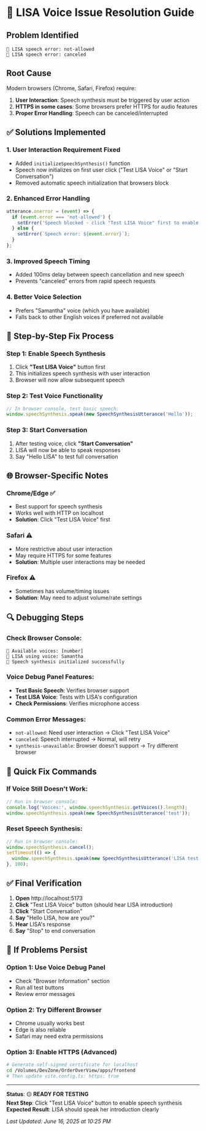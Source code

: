 # 🎤 LISA Voice Issue Resolution Guide

## **Problem Identified**
```
🎤 LISA speech error: not-allowed
🎤 LISA speech error: canceled
```

## **Root Cause**
Modern browsers (Chrome, Safari, Firefox) require:
1. **User Interaction**: Speech synthesis must be triggered by user action
2. **HTTPS in some cases**: Some browsers prefer HTTPS for audio features
3. **Proper Error Handling**: Speech can be canceled/interrupted

## **✅ Solutions Implemented**

### 1. **User Interaction Requirement Fixed**
- Added `initializeSpeechSynthesis()` function
- Speech now initializes on first user click ("Test LISA Voice" or "Start Conversation")
- Removed automatic speech initialization that browsers block

### 2. **Enhanced Error Handling**
```typescript
utterance.onerror = (event) => {
  if (event.error === 'not-allowed') {
    setError('Speech blocked - click "Test LISA Voice" first to enable audio');
  } else {
    setError(`Speech error: ${event.error}`);
  }
};
```

### 3. **Improved Speech Timing**
- Added 100ms delay between speech cancellation and new speech
- Prevents "canceled" errors from rapid speech requests

### 4. **Better Voice Selection**
- Prefers "Samantha" voice (which you have available)
- Falls back to other English voices if preferred not available

## **🔧 Step-by-Step Fix Process**

### **Step 1: Enable Speech Synthesis**
1. Click **"Test LISA Voice"** button first
2. This initializes speech synthesis with user interaction
3. Browser will now allow subsequent speech

### **Step 2: Test Voice Functionality**
```javascript
// In browser console, test basic speech:
window.speechSynthesis.speak(new SpeechSynthesisUtterance('Hello'));
```

### **Step 3: Start Conversation**
1. After testing voice, click **"Start Conversation"**
2. LISA will now be able to speak responses
3. Say "Hello LISA" to test full conversation

## **🌐 Browser-Specific Notes**

### **Chrome/Edge** ✅
- Best support for speech synthesis
- Works well with HTTP on localhost
- **Solution**: Click "Test LISA Voice" first

### **Safari** ⚠️
- More restrictive about user interaction
- May require HTTPS for some features
- **Solution**: Multiple user interactions may be needed

### **Firefox** ⚠️
- Sometimes has volume/timing issues
- **Solution**: May need to adjust volume/rate settings

## **🔍 Debugging Steps**

### **Check Browser Console:**
```
🎤 Available voices: [number]
🎤 LISA using voice: Samantha
🎤 Speech synthesis initialized successfully
```

### **Voice Debug Panel Features:**
- **Test Basic Speech**: Verifies browser support
- **Test LISA Voice**: Tests with LISA's configuration
- **Check Permissions**: Verifies microphone access

### **Common Error Messages:**
- `not-allowed`: Need user interaction → Click "Test LISA Voice"
- `canceled`: Speech interrupted → Normal, will retry
- `synthesis-unavailable`: Browser doesn't support → Try different browser

## **🚀 Quick Fix Commands**

### **If Voice Still Doesn't Work:**
```javascript
// Run in browser console:
console.log('Voices:', window.speechSynthesis.getVoices().length);
window.speechSynthesis.speak(new SpeechSynthesisUtterance('test'));
```

### **Reset Speech Synthesis:**
```javascript
// Run in browser console:
window.speechSynthesis.cancel();
setTimeout(() => {
  window.speechSynthesis.speak(new SpeechSynthesisUtterance('LISA test'));
}, 100);
```

## **✅ Final Verification**

1. **Open** http://localhost:5173
2. **Click** "Test LISA Voice" button (should hear LISA introduction)
3. **Click** "Start Conversation" 
4. **Say** "Hello LISA, how are you?"
5. **Hear** LISA's response
6. **Say** "Stop" to end conversation

## **🔧 If Problems Persist**

### **Option 1: Use Voice Debug Panel**
- Check "Browser Information" section
- Run all test buttons
- Review error messages

### **Option 2: Try Different Browser**
- Chrome usually works best
- Edge is also reliable
- Safari may need extra permissions

### **Option 3: Enable HTTPS** (Advanced)
```bash
# Generate self-signed certificate for localhost
cd /Volumes/DevZone/OrderOverView/apps/frontend
# Then update vite.config.ts: https: true
```

---

**Status**: 🟡 **READY FOR TESTING**  
**Next Step**: Click "Test LISA Voice" button to enable speech synthesis  
**Expected Result**: LISA should speak her introduction clearly

*Last Updated: June 16, 2025 at 10:25 PM*
